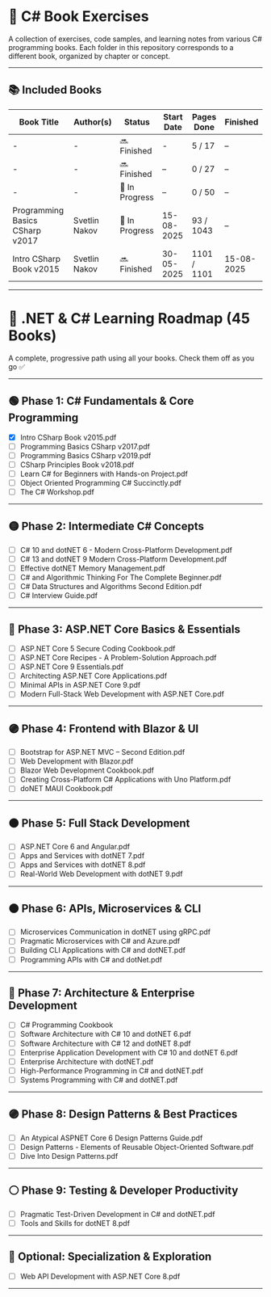 # 📘 C# Book Exercises

A collection of exercises, code samples, and learning notes from various C# programming books. Each folder in this repository corresponds to a different book, organized by chapter or concept.

---

## 📚 Included Books

| Book Title                | Author(s)           | Status       | Start Date | Pages Done | Finished |
|--------------------------|---------------------|--------------|------------|----------------|----------|
| -                                      | -                   | 🔜 Finished    | -          | 5 / 17         | –        |
| -                                      | -                   | 🔜 Finished    | –          | 0 / 27         | –        |
| -                                      | -                   | 📖 In Progress | –          | 0 / 50         | –        |
| Programming Basics CSharp v2017        | Svetlin Nakov       | 📖 In Progress | 15-08-2025 | 93 / 1043       | –        |
| Intro CSharp Book v2015                | Svetlin Nakov       | 🔜 Finished    | 30-05-2025 | 1101 / 1101    | 15-08-2025 |



---

# 📘 .NET & C# Learning Roadmap (45 Books)

A complete, progressive path using all your books. Check them off as you go ✅

---

## 🟢 Phase 1: C# Fundamentals & Core Programming
- [x] Intro CSharp Book v2015.pdf
- [ ] Programming Basics CSharp v2017.pdf
- [ ] Programming Basics CSharp v2019.pdf
- [ ] CSharp Principles Book v2018.pdf
- [ ] Learn C# for Beginners with Hands-on Project.pdf
- [ ] Object Oriented Programming C# Succinctly.pdf
- [ ] The C# Workshop.pdf

---

## 🟡 Phase 2: Intermediate C# Concepts
- [ ] C# 10 and dotNET 6 - Modern Cross-Platform Development.pdf
- [ ] C# 13 and dotNET 9 Modern Cross-Platform Development.pdf
- [ ] Effective dotNET Memory Management.pdf
- [ ] C# and Algorithmic Thinking For The Complete Beginner.pdf
- [ ] C# Data Structures and Algorithms Second Edition.pdf
- [ ] C# Interview Guide.pdf

---

## 🔵 Phase 3: ASP.NET Core Basics & Essentials
- [ ] ASP.NET Core 5 Secure Coding Cookbook.pdf
- [ ] ASP.NET Core Recipes - A Problem-Solution Approach.pdf
- [ ] ASP.NET Core 9 Essentials.pdf
- [ ] Architecting ASP.NET Core Applications.pdf
- [ ] Minimal APIs in ASP.NET Core 9.pdf
- [ ] Modern Full-Stack Web Development with ASP.NET Core.pdf

---

## 🟣 Phase 4: Frontend with Blazor & UI
- [ ] Bootstrap for ASP.NET MVC – Second Edition.pdf
- [ ] Web Development with Blazor.pdf
- [ ] Blazor Web Development Cookbook.pdf
- [ ] Creating Cross-Platform C# Applications with Uno Platform.pdf
- [ ] doNET MAUI Cookbook.pdf

---

## 🟤 Phase 5: Full Stack Development
- [ ] ASP.NET Core 6 and Angular.pdf
- [ ] Apps and Services with dotNET 7.pdf
- [ ] Apps and Services with dotNET 8.pdf
- [ ] Real-World Web Development with dotNET 9.pdf

---

## 🟠 Phase 6: APIs, Microservices & CLI
- [ ] Microservices Communication in dotNET using gRPC.pdf
- [ ] Pragmatic Microservices with C# and Azure.pdf
- [ ] Building CLI Applications with C# and dotNET.pdf
- [ ] Programming APIs with C# and dotNet.pdf

---

## 🔴 Phase 7: Architecture & Enterprise Development
- [ ] C# Programming Cookbook
- [ ] Software Architecture with C# 10 and dotNET 6.pdf
- [ ] Software Architecture with C# 12 and dotNET 8.pdf
- [ ] Enterprise Application Development with C#  10 and dotNET 6.pdf
- [ ] Enterprise Architecture with dotNET.pdf
- [ ] High-Performance Programming in C# and dotNET.pdf
- [ ] Systems Programming with C# and dotNET.pdf

---

## 🟣 Phase 8: Design Patterns & Best Practices
- [ ] An Atypical ASPNET Core 6 Design Patterns Guide.pdf
- [ ] Design Patterns - Elements of Reusable Object-Oriented Software.pdf
- [ ] Dive Into Design Patterns.pdf

---

## ⚪ Phase 9: Testing & Developer Productivity
- [ ] Pragmatic Test-Driven Development in C# and dotNET.pdf
- [ ] Tools and Skills for dotNET 8.pdf

---

## 🌟 Optional: Specialization & Exploration
- [ ] Web API Development with ASP.NET Core 8.pdf


---


